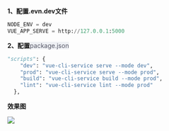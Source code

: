 **1、配置.evn.dev文件**

```python
NODE_ENV = dev
VUE_APP_SERVE = http://127.0.0.1:5000
```

**2、配置**<font style="color:rgb(85, 86, 102);background-color:rgb(238, 240, 244);">package.json</font>

```python
"scripts": {
    "dev": "vue-cli-service serve --mode dev",
    "prod": "vue-cli-service serve --mode prod",
    "build": "vue-cli-service build --mode prod",
    "lint": "vue-cli-service lint --mode prod"
  },
```

**效果图**

![](https://cdn.nlark.com/yuque/0/2023/png/39031477/1699925637539-58421c72-6dad-486b-b537-b1f99cd6f3fb.png)

